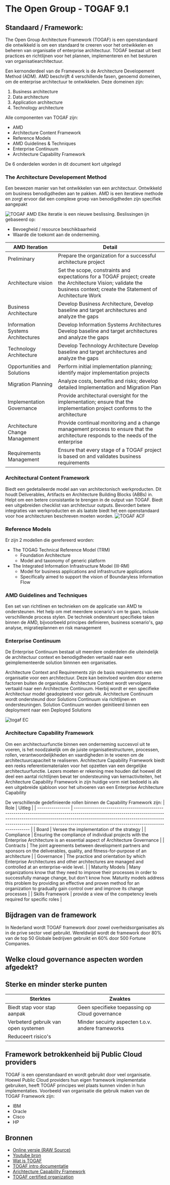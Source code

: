 # The Open Group - TOGAF 9.1

## Standaard / Framework:
The Open Group Architecture Framework (TOGAF) is een openstandaard die ontwikkeld is om een standaard te creeren voor het ontwikkelen en beheren van organisatie of enterprise architectuur. TOGAF bestaat uit best practices en richtlijnen voor het plannen, implementeren en het besturen van organisatiearchitectuur.

Een kernonderdeel van de Framework is de Architecture Developement Method (ADM). AMD beschrijft 4 verschillende fasen, genoemd domeinen, om de enterprise architectuur te ontwikkelen. Deze domeinen zijn:
1. Business architecture
2. Data architecture
3. Application architecture
4. Technology architecture

Alle componenten van TOGAF zijn:
- AMD
- Architecture Content Framework
- Reference Models
- AMD Guidelines & Techniques
- Enterprise Continuum
- Architecture Capability Framework

De 6 onderdelen worden in dit document kort uitgelegd

### The Architecture Developement Method
Een bewezen manier van het ontwikkelen van een architectuur. Ontwikkeld om business benodigdheden aan te pakken. AMD is een iteratieve methode en zorgt ervoor dat een complexe groep van benodigdheden zijn specifiek aangepakt

![TOGAF AMD](/img/togaf.png)
Elke iteratie is een nieuwe beslissing. Beslissingen ijn gebaseerd op:
- Bevoegheid / resource beschikbaarheid
- Waarde die toekomt aan de onderneming.

| **AMD Iteration**                 | **Detail**                                                                                                                                                                |
| --------------------------------- | ------------------------------------------------------------------------------------------------------------------------------------------------------------------------- |
| Preliminary                       | Prepare the organization for a successful architecture project                                                                                                            |
| Architecture vision               | Set the scope, constraints and expectations for a TOGAF project; create the Architecture Vision; validate the business context; create the Statement of Architecture Work |
| Business Architecture             | Develop Business Architecture, Develop baseline and target architectures and analyze the gaps                                                                             |
| Information Systems Architectures | Develop Information Systems Architectures Develop baseline and target architectures and analyze the gaps                                                                  |
| Technology Architecture           | Develop Technology Architecture Develop baseline and target architectures and analyze the gaps                                                                            |
| Opportunities and Solutions       | Perform initial implementation planning; identify major implementation projects                                                                                           |
| Migration Planning                | Analyze costs, benefits and risks; develop detailed Implementation and Migration Plan                                                                                     |
| Implementation Governance         | Provide architectural oversight for the implementation; ensure that the implementation project conforms to the architecture                                               |
| Architecture Change Management    | Provide continual monitoring and a change management process to ensure that the architecture responds to the needs of the enterprise                                      |
| Requirements Management           | Ensure that every stage of a TOGAF project is based on and validates business requirements                                                                                |

### Architectural Content Framework
Biedt een gedetaileerde model aan van architectonisch werkproducten. Dit houdt Deliverables, Artifacts en Architecture Building Blocks (ABBs) in. Helpt om een betere consistantie te brengen in de output van TOGAF. Biedt een uitgebreiden checklist van architectuur outputs. Bevordert betere integraties van werkproducten en als laatste biedt het een openstandaard voor hoe architecturen beschreven moeten worden.
![TOGAF ACF](/img/togaf2.png)

### Reference Models
Er zijn 2 modellen die gerefereerd worden:
- The TOGAG Technical Reference Model (TRM)
	- Foundation Architecture
	- Model and taxonomy of generic platform
- The Integrated Information Infrastructure Model (III-RM)
	- Model for business applications and infrastructure applications
	- Specifically aimed to support the vision of Boundaryless Information Flow

### AMD Guidelines and Techniques
Een set van richtlinen en technieken om de applicatie van AMD te ondersteunen. Het help om met meerdere scenario's om te gaan, inclusie verschillende process stylen. De techniek ondersteunt specifieke taken binnen de AMD, bijvoorbeeld principes definieren, business scenario's, gap analyse, migratieplannen en risk management

### Enterprise Continuum
De Enterprise Continuum bestaat uit meerdere onderdelen die uiteindelijk de architectuur context en benodigdheden vertaald naar een geimplementeerde solution binnnen een organisaties.

Architecture Context and Requirements zijn de basis requirements van een organisatie voor een architectuur. Deze kan beinvloed worden door externe factoren buiten de organisatie. Architecture Context wordt vervolgens vertaald naar een Architecture Continuum. Hierbij wordt er een specifieke Architectuur model geadopteerd voor gebruik. Architecture Continuum wordt ondersteund door Solutions Continuum via richtlijnen en ondersteuningen. Solution Continuum worden geinitieerd binnen een deployment naar een Deployed Solutions

![togaf EC](/img/togaf3.png)

### Architecture Capability Framework
Om een architectuurfunctie binnen een onderneming succesvol uit te voeren, is het noodzakelijk om de juiste organisatiestructuren, processen, rollen, verantwoordelijkheden en vaardigheden in te voeren om de architectuurcapaciteit te realiseren. Architecture Capability Framework biedt een reeks referentiematerialen voor het opzetten van een dergelijke architectuurfunctie. Lezers moeten er rekening mee houden dat hoewel dit deel een aantal richtlijnen bevat ter ondersteuning van kernactiviteiten, het Architecture Capability Framework in zijn huidige vorm niet bedoeld is als een uitgebreide sjabloon voor het uitvoeren van een Enterprise Architecture Capability

De verschillende gedefinieerde rollen binnen de Capability Framework zijn:
| Role             | Uitleg                                                                                                                                                                                                                                                                                             |
| ---------------- | -------------------------------------------------------------------------------------------------------------------------------------------------------------------------------------------------------------------------------------------------------------------------------------------------- |
| Board            | Versee the implementation of the strategy                                                                                                                                                                                                                                                          |
| Compliance       | Ensuring the compliance of individual projects with the Enterprise Architecture is an essential aspect of Architecture Governance                                                                                                                                                                  |
| Contracts        | The joint agreements between development partners and sponsors on the deliverables, quality, and fitness-for-purpose of an architecture                                                                                                                                                            |
| Governance       | The practice and orientation by which Enterprise Architectures and other architectures are managed and controlled at an enterprise-wide level.                                                                                                                                                     |
| Maturity Models  | Many organizations know that they need to improve their processes in order to successfully manage change, but don't know how. Maturity models address this problem by providing an effective and proven method for an organization to gradually gain control over and improve its change processes |
| Skills Framework | provide a view of the competency levels required for specific roles                                                                                                                                                                                                                                |

## Bijdragen van de framework
In Nederland wordt TOGAF framework door zowel overheidsorganisaties als in de prive sector veel gebruikt. Wereldwijd wordt de framework door 80% van de top 50 Globale bedrijven gebruikt en 60% door 500 Fortune Companies.

## Welke cloud governance aspecten worden afgedekt?
## Sterke en minder sterke punten
| Sterktes                            | Zwaktes                                           |
| ----------------------------------- | ------------------------------------------------- |
| Biedt stap voor stap aanpak         | Geen specifieke toepassing op Cloud governance    |
| Verbeterd gebruik van open systemen | Minder secuirty aspecten t.o.v. andere frameworks | 
| Reduceert risico's                  |                                                   |

## Framework betrokkenheid bij Public Cloud providers
TOGAF is een openstandaard en wordt gebruikt door veel organisatie. Hoewel Public Cloud providers hun eigen framework implementatie gebruiken, heeft TOGAF principes wel plaats kunnen vinden in hun implementaties. Voorbeeld van organisatie die gebruik maken van de TOGAF Framework zijn:
- IBM
- Oracle
- Cisco
- HP

## Bronnen
- [Online versie (RAW Source)](https://raw.githubusercontent.com/RamiNuman/CloudGov11/main/framework.md)
- [Youtube bron](https://www.youtube.com/watch?v=JB6XEGv_Z0M)
- [Wat is TOGAF](https://academy.capgemini.nl/thema/wat-is-togaf)
- [TOGAF intro documentatie](https://www.opengroup.org/public/member/proceedings/q312/togaf_intro_weisman.pdf)
- [Arichtecture Capability Framework](https://pubs.opengroup.org/architecture/togaf9-doc/m/chap39.html)
- [TOGAF certified organization](https://www.opengroup.org/public/member/proceedings/q412/certification_update.pdf)